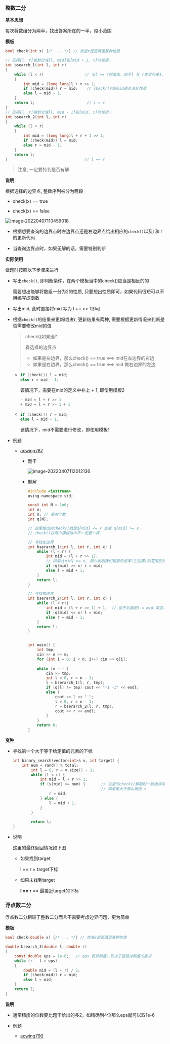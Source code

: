 ### 整数二分

**基本思想**

每次将数组分为两半，找出答案所在的一半，缩小范围

**模板**

```c
bool check(int x) {/* ... */} // 检查x是否满足某种性质

// 区间[l, r]被划分成[l, mid]和[mid + 1, r]时使用：
int bsearch_1(int l, int r)
{
    while (l < r)                  // 当l >= r时退出，由于l 与 r肯定只差1， 最终退出时l == r
    {
        int mid = (long long)l + r >> 1;
        if (check(mid)) r = mid;    // check()判断mid是否满足性质
        else l = mid + 1;
    }
    return l;                       // l = r
}
// 区间[l, r]被划分成[l, mid - 1]和[mid, r]时使用：
int bsearch_2(int l, int r)
{
    while (l < r)
    {
        int mid = (long long)l + r + 1 >> 1;
        if (check(mid)) l = mid;
        else r = mid - 1;
    }
    return l;
}                                  // l == r
```

> 注意, 一定要特判是否有解



**说明**

根据选择的边界点, 整数序列被分为两段

- check(x) == true

- check(x) == false

![image-20220407110459018](https://raw.githubusercontent.com/liver0377/images/main/img/image-20220407110459018.png?token=GHSAT0AAAAAABQWDAGR5LGMLJACV7FAECKUYSOQPCQ)

- 根据想要查询的边界点时左边界点还是右边界点给出相应的`check()`以及l 和 r的更新代码

- 当查询边界点时，如果无解的话，需要特别判断

  



**实际使用**

做题时按照以下步骤来进行

- 写出`check()`, 即判断条件，在两个模板当中的check()应当是相反的的

  需要想出能够将数组一分为2的性质,  只要想出性质即可，如果代码很短可以不用编写成函数

- 写出mid, 此时直接将mid 写为 l + r >> 1即可

- 根据`check()`的结果来更新l或者r, 更新结果有两种, 需要根据更新情况来判断是否需要修改mid的值

  > check()如果选?
  >
  > 看选择的边界点
  >
  > - 如果是左边界，那么check() == true <==> mid在左边界的右边
  > - 如果是右边界，那么check() == true <==> mid 做右边界的左边

  - ```c
    if (check()) l = mid;
    else r = mid - 1;
    ```

    该情况下，需要在mid的定义中补上 + 1, 即使用模板2

    ```c
    - mid = l + r >> 1
    + mid = l + r >> 1 + 1
    ```

  - ```c
    if (check()) r = mid;
    else l = mid + 1;
    ```

    该情况下，mid不需要进行修改，即使用模板1

- 例题

  - [acwing787](https://www.acwing.com/problem/content/789/)

    - 题干

      ![image-20220407112012136](https://raw.githubusercontent.com/liver0377/images/main/img/image-20220407112012136.png?token=GHSAT0AAAAAABQWDAGRU5CCVHJ6PK6EFMD6YSOQQLA)

    - 题解

      ```c
      #include <iostream>
      using namespace std;
      
      const int N = 1e6;
      int n;
      int m; // 查询个数
      int q[N];
      
      // 这里给出的check()就是q[mid] <= x 或者 q[mid] >= x
      // check()在两个模板当中不一定要一样
      
      // 寻找左边界
      int bserarch_1(int l, int r, int x) {
          while (l < r) {
              int mid = (l + r >> 1);  
              // 如果q[mid] >= x, 那么说明我们需要的结果(左边界)的范围应该是[l, mid]
              if (q[mid] >= x) r = mid;  
              else l = mid + 1;
          }
          return l;
      }
      
      // 寻找右边界
      int bserarch_2(int l, int r, int x) {
          while (l < r){
              int mid = (l + r >> 1) + 1;  // 由于后面是l = mid 类型，因此这里需要 + 1
              if (q[mid] <= x) l = mid;
              else r = mid - 1;
          }
          return l;
      }
      
      
      int main() {
          int tmp;
          cin >> n >> m;
          for (int i = 0; i < n; i++) cin >> q[i];
          
          while (m --) {
              cin >> tmp;
              int l = 0, r = n - 1;
              l = bserarch_1(l, r, tmp);
              if (q[l] != tmp) cout << "-1 -1" << endl;
              else {
                  cout << l << " ";
                  l = 0, r = n - 1;
                  r = bserarch_2(l, r, tmp);
                  cout << r << endl;
              }
          }
          return 0;
      }
      ```





**变种**

- 寻找第一个大于等于给定值的元素的下标

  ```cpp
  int binary_search(vector<int>& v, int target) {
      int num = rand() % total;
          int l = 0, r = v.size() - 1;
          while (l < r) {
              int mid = l + r >> 1;
              if (v[mid] >= num) {       // 这里的check()解题时一般选择与题干匹配 大于等于那么就选 >=
                                         // 如果是大于那么就选 >
                  r = mid;
              } else {
                  l = mid + 1;
              }
          }
         
          return l;
  }
  ```

- 说明

  这里的最终返回情况如下图

  - 如果找到target
  
    l == r = target下标
  
  - 如果未找到target
  
    **l == r** == 最接近target的下标
  


### 浮点数二分

浮点数二分相较于整数二分而言不需要考虑边界问题，更为简单

**模板**

```c
bool check(double x) {/* ... */} // 检查x是否满足某种性质

double bsearch_3(double l, double r)
{
    const double eps = 1e-6;   // eps 表示精度，取决于题目对精度的要求
    while (r - l > eps)
    {
        double mid = (l + r) / 2;
        if (check(mid)) r = mid;
        else l = mid;
    }
    return l;
}
```



**说明**

- 通常精度的位数要比题干给出的多2，如精确到4位那么eps就可以取1e-6



- 例题
  - [acwing790](https://www.acwing.com/problem/content/792/)

